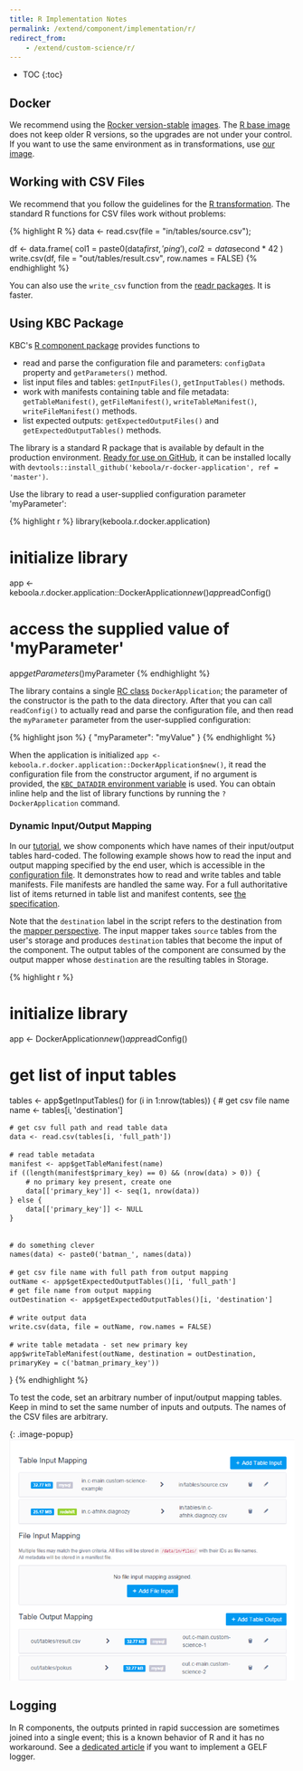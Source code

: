 ```yaml
---
title: R Implementation Notes
permalink: /extend/component/implementation/r/
redirect_from:
    - /extend/custom-science/r/
---
```


* TOC
{:toc}

## Docker
We recommend using the [Rocker version-stable](https://github.com/rocker-org/rocker-versioned) [images](https://hub.docker.com/r/rocker/r-ver/).
The [R base image](https://hub.docker.com/r/rocker/r-base/) does not keep older R versions, so the upgrades are not under your control.
If you want to use the same environment as in transformations, use [our image](#docker).

## Working with CSV Files
We recommend that you follow the guidelines for the [R transformation](https://help.keboola.com/manipulation/transformations/r/#development-tutorial).
The standard R functions for CSV files work without problems:

{% highlight R %}
data <- read.csv(file = "in/tables/source.csv");

df <- data.frame(
  col1 = paste0(data$first, 'ping'),
  col2 = data$second * 42
)
write.csv(df, file = "out/tables/result.csv", row.names = FALSE)
{% endhighlight %}

You can also use the `write_csv` function from the [readr packages](https://cran.r-project.org/web/packages/readr/readr.pdf). It is faster.

## Using KBC Package
KBC's [R component package](https://github.com/keboola/r-docker-application) provides functions to

- read and parse the configuration file and parameters: `configData` property and `getParameters()` method.
- list input files and tables: `getInputFiles()`, `getInputTables()` methods.
- work with manifests containing table and file metadata: `getTableManifest()`, `getFileManifest()`, `writeTableManifest()`, `writeFileManifest()` methods.
- list expected outputs: `getExpectedOutputFiles()` and `getExpectedOutputTables()` methods.

The library is a standard R package that is available by default in the production environment.
[Ready for use on GitHub](https://github.com/keboola/r-docker-application), it can be installed locally with `devtools::install_github('keboola/r-docker-application', ref = 'master')`.

Use the library to read a user-supplied configuration parameter 'myParameter':

{% highlight r %}
library(keboola.r.docker.application)
# initialize library
app <- keboola.r.docker.application::DockerApplication$new()
app$readConfig()

# access the supplied value of 'myParameter'
app$getParameters()$myParameter
{% endhighlight %}

The library contains a single [RC class](http://adv-r.had.co.nz/OO-essentials.html#rc) `DockerApplication`; the parameter of the constructor is the path to the data directory.
After that you can call `readConfig()` to actually read and parse the configuration file, and then read the `myParameter` parameter from the user-supplied configuration:

{% highlight json %}
{
    "myParameter": "myValue"
}
{% endhighlight %}

When the application is initialized `app <- keboola.r.docker.application::DockerApplication$new()`, it read the configuration file from the constructor
argument, if no argument is provided, the [`KBC_DATADIR` environment variable](/extend/common-interface/environment/#environment-variables) is used.
You can obtain inline help and the list of library functions by running the `?DockerApplication` command.

### Dynamic Input/Output Mapping
In our [tutorial](/extend/component/tutorial/), we show components which have names of their input/output tables hard-coded.
The following example shows how to read the input and output mapping specified by the end user,
which is accessible in the [configuration file](/extend/common-interface/config-file/). It demonstrates
how to read and write tables and table manifests. File manifests are handled the same way. For a full authoritative list
of items returned in table list and manifest contents, see [the specification](/extend/common-interface/config-file/).

Note that the `destination` label in the script refers to the destination from the
[mapper perspective](/extend/component/tutorial/input-mapping/). The input mapper takes `source` tables
from the user's storage and produces `destination` tables that become the input of the component. The output tables
of the component are consumed by the output mapper whose `destination` are the resulting tables in Storage.

{% highlight r %}
# initialize library
app <- DockerApplication$new()
app$readConfig()

# get list of input tables
tables <- app$getInputTables()
for (i in 1:nrow(tables)) {
    # get csv file name
    name <- tables[i, 'destination']

    # get csv full path and read table data
    data <- read.csv(tables[i, 'full_path'])

    # read table metadata
    manifest <- app$getTableManifest(name)
    if ((length(manifest$primary_key) == 0) && (nrow(data) > 0)) {
        # no primary key present, create one
        data[['primary_key']] <- seq(1, nrow(data))
    } else {
        data[['primary_key']] <- NULL
    }


    # do something clever
    names(data) <- paste0('batman_', names(data))

    # get csv file name with full path from output mapping
    outName <- app$getExpectedOutputTables()[i, 'full_path']
    # get file name from output mapping
    outDestination <- app$getExpectedOutputTables()[i, 'destination']

    # write output data
    write.csv(data, file = outName, row.names = FALSE)

    # write table metadata - set new primary key
    app$writeTableManifest(outName, destination = outDestination, primaryKey = c('batman_primary_key'))
}
{% endhighlight %}

To test the code, set an arbitrary number of input/output mapping tables. Keep in mind to set the same number
of inputs and outputs. The names of the CSV files are arbitrary.

{: .image-popup}
![Dynamic mapping screenshot](/extend/component/dynamic-mapping.png)

## Logging
In R components, the outputs printed in rapid succession are sometimes joined into a single event;
this is a known behavior of R and it has no workaround. See a [dedicated article](/extend/common-interface/logging/#examples) if you want to
implement a GELF logger.
